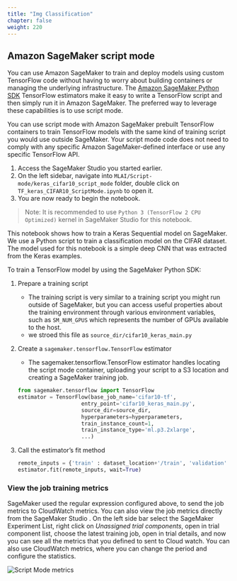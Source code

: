 ```yaml
---
title: "Img Classification"
chapter: false
weight: 220
---
```

## Amazon SageMaker script mode

You can use Amazon SageMaker to train and deploy models using custom TensorFlow code without having to worry about building containers or managing the underlying infrastructure. The [Amazon SageMaker Python SDK](https://sagemaker.readthedocs.io/en/stable/frameworks/tensorflow/using_tf.html) TensorFlow estimators make it easy to write a TensorFlow script and then simply run it in Amazon SageMaker. The preferred way to leverage these capabilities is to use script mode.

You can use script mode with Amazon SageMaker prebuilt TensorFlow containers to train TensorFlow models with the same kind of training script you would use outside SageMaker. Your script mode code does not need to comply with any specific Amazon SageMaker-defined interface or use any specific TensorFlow API.

1. Access the SageMaker Studio you started earlier.
2. On the left sidebar, navigate into `MLAI/Script-mode/keras_cifar10_script_mode` folder, double click on `TF_keras_CIFAR10_ScriptMode.ipynb` to open it.
3. You are now ready to begin the notebook.

> Note: It is recommended to use `Python 3 (TensorFlow 2 CPU Optimized)` kernel in SageMaker Studio for this notebook.

This notebook shows how to train a Keras Sequential model on SageMaker. We use a Python script to train a classification model on the CIFAR dataset. The model used for this notebook is a simple deep CNN that was extracted from the Keras examples.

To train a TensorFlow model by using the SageMaker Python SDK:

1. Prepare a training script
    * The training script is very similar to a training script you might run outside of SageMaker, but you can access useful properties about the training environment through various environment variables, such as `SM_NUM_GPUS` which represents the number of GPUs available to the host.
    * we stroed this file as `source_dir/cifar10_keras_main.py`

2. Create a `sagemaker.tensorflow.TensorFlow` estimator

    * The sagemaker.tensorflow.TensorFlow estimator handles locating the script mode container, uploading your script to a S3 location and creating a SageMaker training job. 

    ```python
    from sagemaker.tensorflow import TensorFlow
    estimator = TensorFlow(base_job_name='cifar10-tf',
                        entry_point='cifar10_keras_main.py',
                        source_dir=source_dir,
                        hyperparameters=hyperparameters,
                        train_instance_count=1, 
                        train_instance_type='ml.p3.2xlarge',
                        ...)

    ```

3. Call the estimator’s fit method

    ```python
    remote_inputs = {'train' : dataset_location+'/train', 'validation' : dataset_location+'/validation', 'eval' : dataset_location+'/eval'}
    estimator.fit(remote_inputs, wait=True)
    ```

### View the job training metrics

SageMaker used the regular expression configured above, to send the job metrics to CloudWatch metrics.
You can also view the job metrics directly from the SageMaker Studio . On the left side bar select the SageMaker Experiment List, right click on  _Unassigned trial components_, open in trial component list, choose the latest training job, open in trial details, and now you can see all the metrics that you defined to sent to Cloud watch.
You can also use CloudWatch metrics, where you can change the period and configure the statistics.

![Script Mode metrics](/images/1metrics.png)
